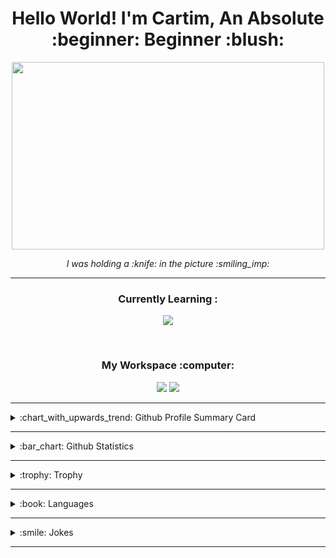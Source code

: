 <h1 align='center'> Hello World! I'm Cartim, An Absolute :beginner: Beginner :blush: </h1>
<p align=center><img src="https://cartim-draluc.netlify.app/pixlr-bg-result.png" width=500px height=300px></p>
<p align='center'><i>I was holding a :knife: in the picture :smiling_imp:</i></p><hr>
<h3 align='center'>Currently Learning :</h3>
<p align='center'> <img src="https://img.shields.io/badge/Nothing-323330?style=for-the-badge&logo=nothing&logoColor=F7DF1E"></p>
<br>

<h3 align='center'>My Workspace :computer:</h3>
<p align='center'><img src="https://img.shields.io/badge/Windows_10-0078D6?style=for-the-badge&logo=windows&logoColor=white"> <img src="https://img.shields.io/badge/Visual_Studio_Code-0078D4?style=for-the-badge&logo=visual%20studio%20code&logoColor=white"></p>

<hr>
<details>
    <summary>:chart_with_upwards_trend: Github Profile Summary Card</summary>
    <p align=center>
        <img src="https://github-profile-summary-cards.vercel.app/api/cards/profile-details?username=CartimDraluc&theme=vue">
    </p>
</details>
<hr>
<details>
    <summary>:bar_chart: Github Statistics</summary>
    <p align=center>
        <img src="https://github-readme-stats.vercel.app/api?username=CartimDraluc&theme=blue-green"> 
        <img src="https://github-readme-streak-stats.herokuapp.com/?user=CartimDraluc&theme=blue-green"> <br>
        <img src="https://github-readme-stats.vercel.app/api/top-langs/?username=CartimDraluc&theme=blue-green">
    </p>
</details>
<hr>
<details>
    <summary>:trophy: Trophy</summary>
    <p align=center>
        <img src="https://github-profile-trophy.vercel.app/?username=CartimDraluc">
    </p>
</details>
<hr>
<details>
  <summary>:book: Languages</summary><br>
  <p align='center'>
    <img src="https://img.shields.io/badge/html5-E34F26?style=for-the-badge&logo=html5&logoColor=white"> <img src="https://img.shields.io/badge/css3-1572B6?style=for-the-badge&logo=css3&logoColor=white">
  </p>
</details>
<hr>
<details>
    <summary>:smile: Jokes</summary>
    <p align=center>
        <img src="https://readme-jokes.vercel.app/api">
    </p>
</details>
<hr>
